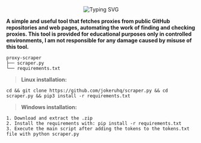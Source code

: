 <div align="center">
  <img src="https://readme-typing-svg.herokuapp.com?font=Fira+Code&size=25&duration=3000&pause=1000&color=F7F7F7&center=true&vCenter=true&width=435&lines=Proxy+Scraper+and+Checker" alt="Typing SVG" />
</div>

**A simple and useful tool that fetches proxies from public GitHub repositories and web pages, automating the work of finding and checking proxies. This tool is provided for educational purposes only in controlled environments, I am not responsible for any damage caused by misuse of this tool.**

```
proxy-scraper
├── scraper.py
└── requirements.txt
```

> **Linux installation:**

```
cd && git clone https://github.com/jokeruhq/scraper.py && cd scraper.py && pip3 install -r requirements.txt
```

> **Windows installation:**

```
1. Download and extract the .zip
2. Install the requirements with: pip install -r requirements.txt
3. Execute the main script after adding the tokens to the tokens.txt file with python scraper.py
```

